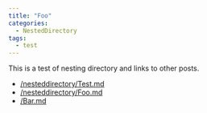 ```yaml
---
title: "Foo"
categories:
  - NestedDirectory
tags:
  - test
---
```


This is a test of nesting directory and links to other posts.

- [/nesteddirectory/Test.md](/nesteddirectory/Test/)
- [/nesteddirectory/Foo.md](/nesteddirectory/Foo/)
- [/Bar.md](/Bar/)
